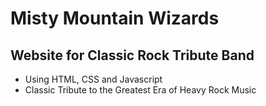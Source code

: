 # Misty Mountain Wizards

## Website for Classic Rock Tribute Band

- Using HTML, CSS and Javascript
- Classic Tribute to the Greatest Era of Heavy Rock Music
